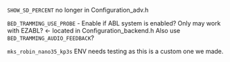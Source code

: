 `SHOW_SD_PERCENT` no longer in Configuration_adv.h

`BED_TRAMMING_USE_PROBE` - Enable if ABL system is enabled? Only may work with EZABL? <- located in Configuration_backend.h Also use `BED_TRAMMING_AUDIO_FEEDBACK`?

`mks_robin_nano35_kp3s` ENV needs testing as this is a custom one we made.